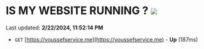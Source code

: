 # IS MY WEBSITE RUNNING ? [![](https://img.shields.io/static/v1?label=Sponsor&message=%E2%9D%A4&logo=GitHub&color=%23fe8e86)](https://github.com/sponsors/<username>)

Last updated: **2/22/2024, 11:52:14 PM**

- `GET` [https://youssefservice.me](https://youssefservice.me) - **Up** (187ms)
